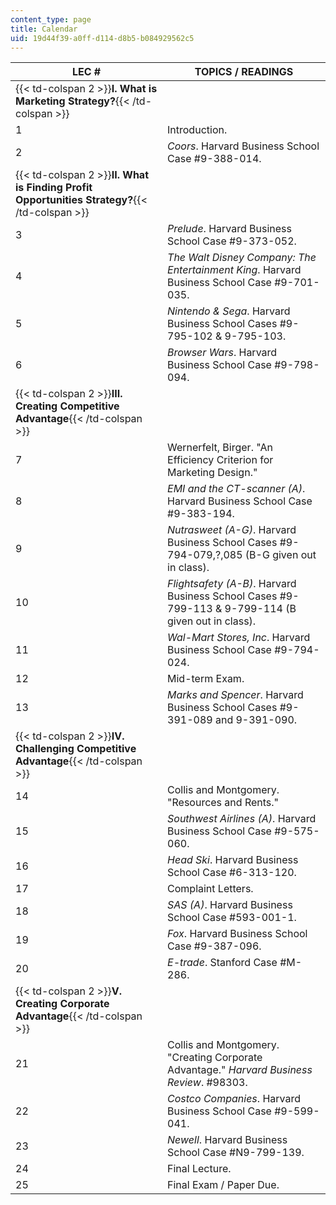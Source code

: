 ```yaml
---
content_type: page
title: Calendar
uid: 19d44f39-a0ff-d114-d8b5-b084929562c5
---
```


| LEC # | TOPICS / READINGS |
| --- | --- |
| {{< td-colspan 2 >}}**I. What is Marketing Strategy?**{{< /td-colspan >}} ||
| 1 | Introduction. |
| 2 | _Coors_. Harvard Business School Case #9-388-014. |
| {{< td-colspan 2 >}}**II. What is Finding Profit Opportunities Strategy?**{{< /td-colspan >}} ||
| 3 | _Prelude_. Harvard Business School Case #9-373-052. |
| 4 | _The Walt Disney Company: The Entertainment King_. Harvard Business School Case #9-701-035. |
| 5 | _Nintendo & Sega_. Harvard Business School Cases #9-795-102 & 9-795-103. |
| 6 | _Browser Wars_. Harvard Business School Case #9-798-094. |
| {{< td-colspan 2 >}}**III. Creating Competitive Advantage**{{< /td-colspan >}} ||
| 7 | Wernerfelt, Birger. "An Efficiency Criterion for Marketing Design." |
| 8 | _EMI and the CT-scanner (A)_. Harvard Business School Case #9-383-194. |
| 9 | _Nutrasweet (A-G)_. Harvard Business School Cases #9-794-079,?,085 (B-G given out in class). |
| 10 | _Flightsafety (A-B)_. Harvard Business School Cases #9-799-113 & 9-799-114 (B given out in class). |
| 11 | _Wal-Mart Stores, Inc_. Harvard Business School Case #9-794-024. |
| 12 | Mid-term Exam. |
| 13 | _Marks and Spencer_. Harvard Business School Cases #9-391-089 and 9-391-090. |
| {{< td-colspan 2 >}}**IV. Challenging Competitive Advantage**{{< /td-colspan >}} ||
| 14 | Collis and Montgomery. "Resources and Rents." |
| 15 | _Southwest Airlines (A)_. Harvard Business School Case #9-575-060. |
| 16 | _Head Ski_. Harvard Business School Case #6-313-120. |
| 17 | Complaint Letters. |
| 18 | _SAS (A)_. Harvard Business School Case #593-001-1. |
| 19 | _Fox_. Harvard Business School Case #9-387-096. |
| 20 | _E-trade_. Stanford Case #M-286. |
| {{< td-colspan 2 >}}**V. Creating Corporate Advantage**{{< /td-colspan >}} ||
| 21 | Collis and Montgomery. "Creating Corporate Advantage." _Harvard Business Review_. #98303. |
| 22 | _Costco Companies_. Harvard Business School Case #9-599-041. |
| 23 | _Newell_. Harvard Business School Case #N9-799-139. |
| 24 | Final Lecture. |
| 25 | Final Exam / Paper Due.
